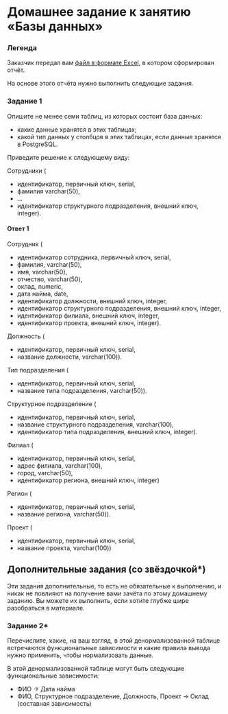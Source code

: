 # Домашнее задание к занятию «Базы данных»

### Легенда

Заказчик передал вам [файл в формате Excel](https://github.com/netology-code/sdb-homeworks/blob/main/resources/hw-12-1.xlsx), в котором сформирован отчёт. 

На основе этого отчёта нужно выполнить следующие задания.

### Задание 1

Опишите не менее семи таблиц, из которых состоит база данных:

- какие данные хранятся в этих таблицах;
- какой тип данных у столбцов в этих таблицах, если данные хранятся в PostgreSQL.

Приведите решение к следующему виду:

Сотрудники (

- идентификатор, первичный ключ, serial,
- фамилия varchar(50),
- ...
- идентификатор структурного подразделения, внешний ключ, integer).

#### Ответ 1

Сотрудник (

- идентификатор сотрудника, первичный ключ, serial,
- фамилия, varchar(50),
- имя, varchar(50),
- отчество, varchar(50),
- оклад, numeric,
- дата найма, date,
- идентификатор должности, внешний ключ, integer,
- идентификатор структурного подразделения, внешний ключ, integer,
- идентификатор филиала, внешний ключ, integer,
- идентификатор проекта, внешний ключ, integer).

Должность (

- идентификатор, первичный ключ, serial,
- название должности, varchar(100)).

Тип подразделения (

- идентификатор, первичный ключ, serial,
- название типа подразделения, varchar(50)).

Структурное подразделение (

- идентификатор, первичный ключ, serial,
- название структурного подразделения, varchar(100),
- идентификатор типа подразделения, внешний ключ, integer).

Филиал (

- идентификатор, первичный ключ, serial,
- адрес филиала, varchar(100),
- город, varchar(50),
- идентификатор региона, внешний ключ, integer)

Регион (

- идентификатор, первичный ключ, serial,
- название региона, varchar(50)).

Проект (

- идентификатор, первичный ключ, serial,
- название проекта, varchar(100))

## Дополнительные задания (со звёздочкой*)
Эти задания дополнительные, то есть не обязательные к выполнению, и никак не повлияют на получение вами зачёта по этому домашнему заданию. Вы можете их выполнить, если хотите глубже шире разобраться в материале.


### Задание 2*

Перечислите, какие, на ваш взгляд, в этой денормализованной таблице встречаются функциональные зависимости и какие правила вывода нужно применить, чтобы нормализовать данные.

В этой денормализованной таблице могут быть следующие функциональные зависимости:

 - ФИО -> Дата найма
 - ФИО, Структурное подразделение, Должность, Проект -> Оклад (составная зависимость)